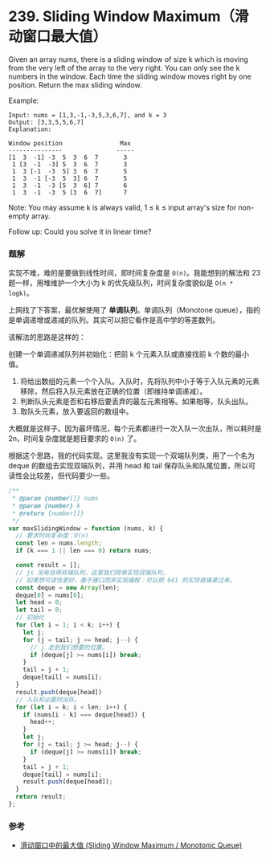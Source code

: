 
# 239. Sliding Window Maximum（滑动窗口最大值）

Given an array nums, there is a sliding window of size k which is moving from the very left of the array to the very right. You can only see the k numbers in the window. Each time the sliding window moves right by one position. Return the max sliding window.

Example:

```raw
Input: nums = [1,3,-1,-3,5,3,6,7], and k = 3
Output: [3,3,5,5,6,7] 
Explanation: 

Window position                Max
---------------               -----
[1  3  -1] -3  5  3  6  7       3
 1 [3  -1  -3] 5  3  6  7       3
 1  3 [-1  -3  5] 3  6  7       5
 1  3  -1 [-3  5  3] 6  7       5
 1  3  -1  -3 [5  3  6] 7       6
 1  3  -1  -3  5 [3  6  7]      7
```

Note: 
You may assume k is always valid, 1 ≤ k ≤ input array's size for non-empty array.

Follow up:
Could you solve it in linear time?

### 题解

实现不难，难的是要做到线性时间，即时间复杂度是 `O(n)`。我能想到的解法和 23 题一样，用堆维护一个大小为 k 的优先级队列，时间复杂度貌似是 `O(n * logk)`。


上网找了下答案，最优解使用了 **单调队列**。单调队列（Monotone queue），指的是单调递增或递减的队列。其实可以把它看作是高中学的等差数列。

该解法的思路是这样的：

创建一个单调递减队列并初始化：把前 k 个元素入队或直接找前 k 个数的最小值。

1. 将给出数组的元素一个个入队。入队时，先将队列中小于等于入队元素的元素移除，然后将入队元素放在正确的位置（即维持单调递减）。
2. 判断队头元素是否和右移后要丢弃的最左元素相等。如果相等，队头出队。
3. 取队头元素，放入要返回的数组中。

大概就是这样子。因为最坏情况，每个元素都进行一次入队一次出队，所以耗时是 2n，时间复杂度就是题目要求的 `O(n)` 了。

根据这个思路，我的代码实现。这里我没有实现一个双端队列类，用了一个名为 deque 的数组去实现双端队列，并用 head 和 tail 保存队头和队尾位置，所以可读性会比较差，但代码要少一些。

```js
/**
 * @param {number[]} nums
 * @param {number} k
 * @return {number[]}
 */
var maxSlidingWindow = function (nums, k) {
  // 要求时间复杂度：O(n)
  const len = nums.length;
  if (k === 1 || len === 0) return nums;

  const result = [];
  // js 没有自带双端队列，这里我们简单实现双端队列，
  // 如果想可读性更好，基于接口而非实现编程：可以把 641 的实现直接拿过来。
  const deque = new Array(len);
  deque[0] = nums[0];
  let head = 0;
  let tail = 0;
  // 初始化
  for (let i = 1; i < k; i++) {
    let j;
    for (j = tail; j >= head; j--) {
      // j 走到我们想要的位置。
      if (deque[j] >= nums[i]) break;
    }
    tail = j + 1;
    deque[tail] = nums[i];
  }
  result.push(deque[head])
  // 入队和必要时出队。
  for (let i = k; i < len; i++) {
    if (nums[i - k] === deque[head]) {
      head++;
    }
    let j;
    for (j = tail; j >= head; j--) {
      if (deque[j] >= nums[i]) break;
    }
    tail = j + 1;
    deque[tail] = nums[i];
    result.push(deque[head]);
  }
  return result;
};
```

### 参考

- [滑动窗口中的最大值 (Sliding Window Maximum / Monotonic Queue)](https://blog.crazyark.me/posts/monotonic_queue/)